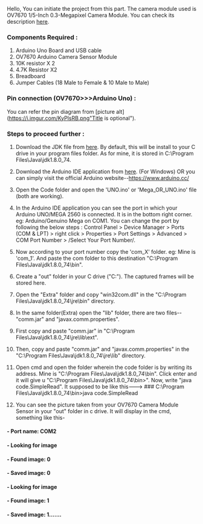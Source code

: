 Hello, You can initiate the project from this part.
The camera module used is OV7670 1/5-Inch 0.3-Megapixel Camera Module. You can check its description <a href="https://hackerstore.nl/PDFs/camera.pdf">here</a>.

### Components Required :

1. Arduino Uno Board and USB cable
2. OV7670 Arduino Camera Sensor Module
3. 10K resistor X 2
4. 4.7K Resistor X2
5. Breadboard
6. Jumper Cables (18 Male to Female & 10 Male to Male)

### Pin connection (OV7670>>>Arduino Uno) :

You can refer the pin diagram from [picture alt](https://i.imgur.com/KyPlsRB.png"Title is optional").

### Steps to proceed further :

1. Download the JDK file from <a href="https://cdn.instructables.com/ORIG/FDI/07P7/IUOHOM44/FDI07P7IUOHOM44.rar">here</a>. 
By default, this will be install to your C drive in your program files folder. As for mine, it is stored in C:\Program Files\Java\jdk1.8.0_74. 

2. Download the Arduino IDE application from <a href="https://www.arduino.cc/download.php?f=/arduino-nightly-windows.zip">here</a>. (For Windows) OR you can simply visit the official Arduino website--https://www.arduino.cc/

3. Open the Code folder and open the 'UNO.ino' or 'Mega_OR_UNO.ino' file (both are working).

4. In the Arduino IDE application you can see the port in which your Arduino UNO/MEGA 2560 is connected. It is in the bottom right corner. eg: Arduino/Genuino Mega on COM1. You can change the port by following the below steps : Control Panel > Device Manager > Ports (COM & LPT) > right click > Properties > Port Settings > Advanced > COM Port Number > /Select Your Port Number/.

5. Now according to your port number copy the 'com_X' folder. eg: Mine is 'com_1'. And paste the com folder to this destination "C:\Program Files\Java\jdk1.8.0_74\bin".

6. Create a "out" folder in your C drive ("C:\"). The captured frames will be stored here.

7. Open the "Extra" folder and copy "win32com.dll" in the "C:\Program Files\Java\jdk1.8.0_74\jre\bin" directory.

8. In the same folder(Extra) open the "lib" folder, there are two files--"comm.jar" and "javax.comm.properties".
9. First copy and paste "comm.jar" in "C:\Program Files\Java\jdk1.8.0_74\jre\lib\ext".
10. Then, copy and paste "comm.jar" and "javax.comm.properties" in the "C:\Program Files\Java\jdk1.8.0_74\jre\lib" directory.

9. Open cmd and open the folder wherein the code folder is by writing its address. Mine is "C:\Program Files\Java\jdk1.8.0_74\bin".  Click enter and it will give u "C:\Program Files\Java\jdk1.8.0_74\bin>". Now, write "java code.SimpleRead". It supposed to be like this---> ### C:\Program Files\Java\jdk1.8.0_74\bin>java code.SimpleRead

10. You can see the picture taken from your OV7670 Camera Module Sensor in your "out" folder in c drive. It will display in the cmd, something like this-

#### - Port name: COM2
#### - Looking for image
#### - Found image: 0
#### - Saved image: 0
#### - Looking for image
#### - Found image: 1
#### - Saved image: 1.......

